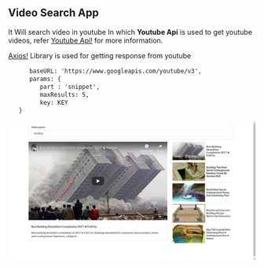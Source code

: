## Video Search App

It Will search video in youtube
In which **Youtube Api** is used to get youtube videos, refer [Youtube Api!](https://developers.google.com/youtube/v3/getting-started) for more information.


[Axios!](https://github.com/axios/axios) Library is used for getting response from youtube 
    
```axios.create({
      baseURL: 'https://www.googleapis.com/youtube/v3',
      params: {
         part : 'snippet',
         maxResults: 5,
         key: KEY
   }
```
![Video Search](demo-image.png)
